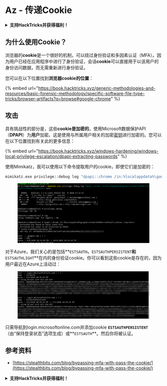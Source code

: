 # Az - 传递Cookie

<details>

<summary><strong>支持HackTricks并获得福利！</strong></summary>

* 如果您想在HackTricks中看到您的公司广告，或者如果您想访问PEASS的最新版本或下载PDF版本的HackTricks，请查看[**订阅计划**](https://github.com/sponsors/carlospolop)！
* 获取[**官方PEASS和HackTricks周边产品**](https://peass.creator-spring.com)
* 发现[**PEASS家族**](https://opensea.io/collection/the-peass-family)，我们的独家[**NFT**](https://opensea.io/collection/the-peass-family)收藏品
* **加入** 💬 [**Discord群组**](https://discord.gg/hRep4RUj7f) 或 [**Telegram群组**](https://t.me/peass) 或 **关注**我的 **Twitter** 🐦 [**@carlospolopm**](https://twitter.com/carlospolopm)**.**
* **通过向** [**HackTricks**](https://github.com/carlospolop/hacktricks) **和** [**HackTricks Cloud**](https://github.com/carlospolop/hacktricks-cloud) **github仓库提交PR来分享您的黑客技巧。**

</details>

## 为什么使用Cookie？

浏览器的**cookie**是一个很好的机制，可以绕过身份验证和多因素认证（MFA）。因为用户已经在应用程序中进行了身份验证，会话**cookie**可以直接用于以该用户的身份访问数据，而无需重新进行身份验证。

您可以在以下位置找到**浏览器cookie的位置**：

{% embed url="https://book.hacktricks.xyz/generic-methodologies-and-resources/basic-forensic-methodology/specific-software-file-type-tricks/browser-artifacts?q=browse#google-chrome" %}

## 攻击

具有挑战性的部分是，这些**cookie是加密的**，使用Microsoft数据保护API（**DPAPI**）为**用户**加密。这是使用与所属用户相关的加密[密钥](https://book.hacktricks.xyz/windows-hardening/windows-local-privilege-escalation/dpapi-extracting-passwords)进行加密的。您可以在以下位置找到有关此的更多信息：

{% embed url="https://book.hacktricks.xyz/windows-hardening/windows-local-privilege-escalation/dpapi-extracting-passwords" %}

使用Mimikatz，我可以使用以下命令提取用户的cookie，即使它们是加密的：
```bash
mimikatz.exe privilege::debug log "dpapi::chrome /in:%localappdata%\google\chrome\USERDA~1\default\cookies /unprotect" exit
```
<figure><img src="../../../.gitbook/assets/image (8) (3).png" alt=""><figcaption></figcaption></figure>

对于Azure，我们关心的是包括**`ESTSAUTH`**、**`ESTSAUTHPERSISTENT`**和**`ESTSAUTHLIGHT`**在内的身份验证cookie。你可以看到这些cookie是存在的，因为用户最近在Azure上活动过：

<figure><img src="../../../.gitbook/assets/image (14) (1).png" alt=""><figcaption></figcaption></figure>

只需导航到login.microsoftonline.com并添加cookie **`ESTSAUTHPERSISTENT`**（由“保持登录状态”选项生成）或**`ESTSAUTH`**。然后你将被认证。

## 参考资料

* [https://stealthbits.com/blog/bypassing-mfa-with-pass-the-cookie/](https://stealthbits.com/blog/bypassing-mfa-with-pass-the-cookie/)

<details>

<summary><strong>支持HackTricks并获得福利！</strong></summary>

* 如果你想看到你的**公司在HackTricks中被广告**，或者如果你想访问**PEASS的最新版本或下载PDF格式的HackTricks**，请查看[**订阅计划**](https://github.com/sponsors/carlospolop)！
* 获得[**官方PEASS和HackTricks周边产品**](https://peass.creator-spring.com)
* 发现[**PEASS家族**](https://opensea.io/collection/the-peass-family)，我们的独家[**NFT**](https://opensea.io/collection/the-peass-family)收藏品
* **加入** 💬 [**Discord群组**](https://discord.gg/hRep4RUj7f) 或 [**Telegram群组**](https://t.me/peass) 或 **关注**我在**Twitter**上的🐦 [**@carlospolopm**](https://twitter.com/carlospolopm)**。**
* **通过向** [**HackTricks**](https://github.com/carlospolop/hacktricks) **和** [**HackTricks Cloud**](https://github.com/carlospolop/hacktricks-cloud) **github仓库提交PR来分享你的黑客技巧。**

</details>
